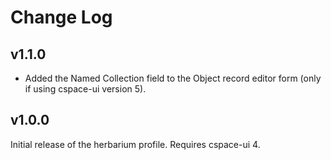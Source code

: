 # Change Log

## v1.1.0

- Added the Named Collection field to the Object record editor form (only if using cspace-ui version 5).

## v1.0.0

Initial release of the herbarium profile. Requires cspace-ui 4.
